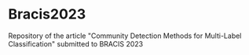 # Bracis2023
Repository of the article "Community Detection Methods for Multi-Label Classification" submitted to BRACIS 2023
